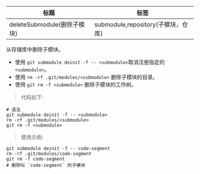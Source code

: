 | 标题                        | 标签                               |
| --------------------------- | ---------------------------------- |
| deleteSubmodule(删除子模块) | submodule,repository(子模块，仓库) |

从存储库中删除子模块。

- 使用 `git submodule deinit -f -- <submodule>`取消注册指定的 `<submodule>`。
- 使用 `rm -rf .git/modules/<submodule>` 删除子模块的目录。
- 使用 `git rm -f <submodule>` 删除子模块的工作树。

> 代码如下:

```shell
# 语法
git submodule deinit -f -- <submodule>
rm -rf .git/modules/<submodule>
git rm -f <submodule>
```

> 使用示例:

```shell
git submodule deinit -f -- code-segment
rm -rf .git/modules/code-segment
git rm -f code-segment
# 删除叫 `code-segment` 的子模块
```
